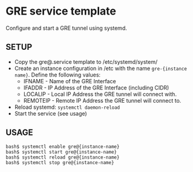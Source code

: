 # GRE service template
Configure and start a GRE tunnel using systemd.

## SETUP
 - Copy the gre@.service template to /etc/systemd/system/
 - Create an instance configuration in /etc with the name `gre-{instance name}`. Define the following values:
   - IFNAME - Name of the GRE Interface
   - IFADDR - IP Address of the GRE Interface (including CIDR)
   - LOCALIP - Local IP Address the GRE tunnel will connect with.
   - REMOTEIP - Remote IP Address the GRE tunnel will connect to.
 - Reload systemd: `systemctl daemon-reload`
 - Start the service (see usage)

## USAGE
```
bash$ systemctl enable gre@{instance-name}
bash$ systemctl start gre@{instance-name}
bash$ systemctl reload gre@{instance-name}
bash$ systemctl stop gre@{instance-name}
```

